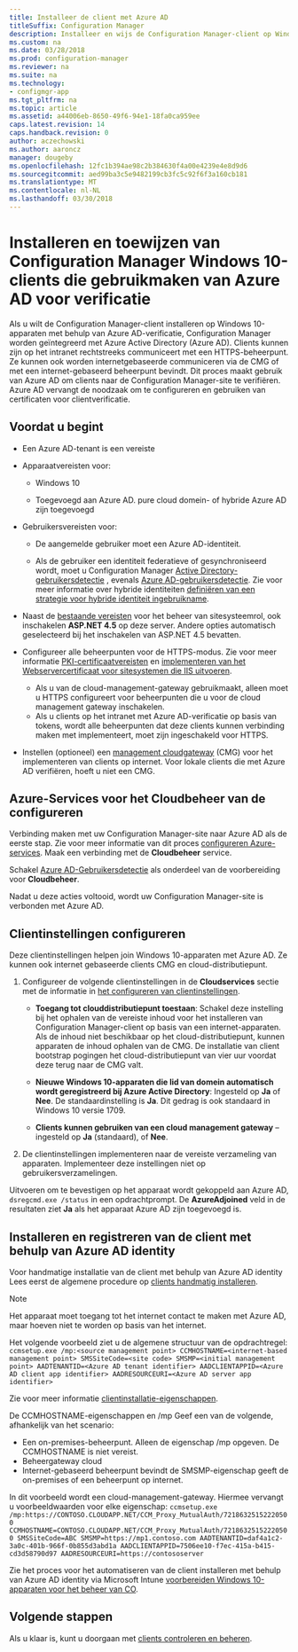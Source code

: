 ```yaml
---
title: Installeer de client met Azure AD
titleSuffix: Configuration Manager
description: Installeer en wijs de Configuration Manager-client op Windows 10-apparaten met Azure Active Directory voor verificatie toe
ms.custom: na
ms.date: 03/28/2018
ms.prod: configuration-manager
ms.reviewer: na
ms.suite: na
ms.technology:
- configmgr-app
ms.tgt_pltfrm: na
ms.topic: article
ms.assetid: a44006eb-8650-49f6-94e1-18fa0ca959ee
caps.latest.revision: 14
caps.handback.revision: 0
author: aczechowski
ms.author: aaroncz
manager: dougeby
ms.openlocfilehash: 12fc1b394ae98c2b384630f4a00e4239e4e8d9d6
ms.sourcegitcommit: aed99ba3c5e9482199cb3fc5c92f6f3a160cb181
ms.translationtype: MT
ms.contentlocale: nl-NL
ms.lasthandoff: 03/30/2018
---
```

# <a name="install-and-assign-configuration-manager-windows-10-clients-using-azure-ad-for-authentication"></a>Installeren en toewijzen van Configuration Manager Windows 10-clients die gebruikmaken van Azure AD voor verificatie

Als u wilt de Configuration Manager-client installeren op Windows 10-apparaten met behulp van Azure AD-verificatie, Configuration Manager worden geïntegreerd met Azure Active Directory (Azure AD). Clients kunnen zijn op het intranet rechtstreeks communiceert met een HTTPS-beheerpunt. Ze kunnen ook worden internetgebaseerde communiceren via de CMG of met een internet-gebaseerd beheerpunt bevindt. Dit proces maakt gebruik van Azure AD om clients naar de Configuration Manager-site te verifiëren. Azure AD vervangt de noodzaak om te configureren en gebruiken van certificaten voor clientverificatie.



## <a name="before-you-begin"></a>Voordat u begint

- Een Azure AD-tenant is een vereiste  

- Apparaatvereisten voor:  

    - Windows 10  

    - Toegevoegd aan Azure AD. pure cloud domein- of hybride Azure AD zijn toegevoegd  

- Gebruikersvereisten voor:  

    - De aangemelde gebruiker moet een Azure AD-identiteit.   

    - Als de gebruiker een identiteit federatieve of gesynchroniseerd wordt, moet u Configuration Manager [Active Directory-gebruikersdetectie](/sccm/core/servers/deploy/configure/about-discovery-methods#bkmk_aboutUser) , evenals [Azure AD-gebruikersdetectie](/sccm/core/servers/deploy/configure/about-discovery-methods#azureaddisc). Zie voor meer informatie over hybride identiteiten [definiëren van een strategie voor hybride identiteit ingebruikname](/azure/active-directory/active-directory-hybrid-identity-design-considerations-identity-adoption-strategy).<!--497750-->  

- Naast de [bestaande vereisten](/sccm/core/plan-design/configs/site-and-site-system-prerequisites#bkmk_2012MPpreq) voor het beheer van sitesysteemrol, ook inschakelen **ASP.NET 4.5** op deze server. Andere opties automatisch geselecteerd bij het inschakelen van ASP.NET 4.5 bevatten.  

- Configureer alle beheerpunten voor de HTTPS-modus. Zie voor meer informatie [PKI-certificaatvereisten](/sccm/core/plan-design/network/pki-certificate-requirements) en [implementeren van het Webservercertificaat voor sitesystemen die IIS uitvoeren](/sccm/core/plan-design/network/example-deployment-of-pki-certificates#BKMK_webserver2008_cm2012).  
    - Als u van de cloud-management-gateway gebruikmaakt, alleen moet u HTTPS configureert voor beheerpunten die u voor de cloud management gateway inschakelen.
    - Als u clients op het intranet met Azure AD-verificatie op basis van tokens, wordt alle beheerpunten dat deze clients kunnen verbinding maken met implementeert, moet zijn ingeschakeld voor HTTPS. 

- Instellen (optioneel) een [management cloudgateway](/sccm/core/clients/manage/cmg/plan-cloud-management-gateway) (CMG) voor het implementeren van clients op internet. Voor lokale clients die met Azure AD verifiëren, hoeft u niet een CMG.  


## <a name="configure-azure-services-for-cloud-management"></a>Azure-Services voor het Cloudbeheer van de configureren

Verbinding maken met uw Configuration Manager-site naar Azure AD als de eerste stap. Zie voor meer informatie van dit proces [configureren Azure-services](/sccm/core/servers/deploy/configure/azure-services-wizard). Maak een verbinding met de **Cloudbeheer** service.

Schakel [Azure AD-Gebruikersdetectie](/sccm/core/servers/deploy/configure/configure-discovery-methods#azureaadisc) als onderdeel van de voorbereiding voor **Cloudbeheer**. 

Nadat u deze acties voltooid, wordt uw Configuration Manager-site is verbonden met Azure AD. 



## <a name="configure-client-settings"></a>Clientinstellingen configureren

Deze clientinstellingen helpen join Windows 10-apparaten met Azure AD. Ze kunnen ook internet gebaseerde clients CMG en cloud-distributiepunt.

1.  Configureer de volgende clientinstellingen in de **Cloudservices** sectie met de informatie in [het configureren van clientinstellingen](/sccm/core/clients/deploy/configure-client-settings).  

    - **Toegang tot clouddistributiepunt toestaan**: Schakel deze instelling bij het ophalen van de vereiste inhoud voor het installeren van Configuration Manager-client op basis van een internet-apparaten. Als de inhoud niet beschikbaar op het cloud-distributiepunt, kunnen apparaten de inhoud ophalen van de CMG. De installatie van client bootstrap pogingen het cloud-distributiepunt van vier uur voordat deze terug naar de CMG valt.<!--495533-->  

    - **Nieuwe Windows 10-apparaten die lid van domein automatisch wordt geregistreerd bij Azure Active Directory**: Ingesteld op **Ja** of **Nee**. De standaardinstelling is **Ja**. Dit gedrag is ook standaard in Windows 10 versie 1709.

    - **Clients kunnen gebruiken van een cloud management gateway** – ingesteld op **Ja** (standaard), of **Nee**.  

2.  De clientinstellingen implementeren naar de vereiste verzameling van apparaten. Implementeer deze instellingen niet op gebruikersverzamelingen.

Uitvoeren om te bevestigen op het apparaat wordt gekoppeld aan Azure AD, `dsregcmd.exe /status` in een opdrachtprompt. De **AzureAdjoined** veld in de resultaten ziet **Ja** als het apparaat Azure AD zijn toegevoegd is.



## <a name="install-and-register-the-client-using-azure-ad-identity"></a>Installeren en registreren van de client met behulp van Azure AD identity

Voor handmatige installatie van de client met behulp van Azure AD identity Lees eerst de algemene procedure op [clients handmatig installeren](/sccm/core/clients/deploy/deploy-clients-to-windows-computers#BKMK_Manual). 

 > [!Note]  
 > Het apparaat moet toegang tot het internet contact te maken met Azure AD, maar hoeven niet te worden op basis van het internet. 

Het volgende voorbeeld ziet u de algemene structuur van de opdrachtregel: `ccmsetup.exe /mp:<source management point> CCMHOSTNAME=<internet-based management point> SMSSiteCode=<site code> SMSMP=<initial management point> AADTENANTID=<Azure AD tenant identifier> AADCLIENTAPPID=<Azure AD client app identifier> AADRESOURCEURI=<Azure AD server app identifier>`

Zie voor meer informatie [clientinstallatie-eigenschappen](/sccm/core/clients/deploy/about-client-installation-properties).

De CCMHOSTNAME-eigenschappen en /mp Geef een van de volgende, afhankelijk van het scenario:
- Een on-premises-beheerpunt. Alleen de eigenschap /mp opgeven. De CCMHOSTNAME is niet vereist.
- Beheergateway cloud
- Internet-gebaseerd beheerpunt bevindt de SMSMP-eigenschap geeft de on-premises of een beheerpunt op internet.

In dit voorbeeld wordt een cloud-management-gateway. Hiermee vervangt u voorbeeldwaarden voor elke eigenschap: `ccmsetup.exe /mp:https://CONTOSO.CLOUDAPP.NET/CCM_Proxy_MutualAuth/72186325152220500 CCMHOSTNAME=CONTOSO.CLOUDAPP.NET/CCM_Proxy_MutualAuth/72186325152220500 SMSSiteCode=ABC SMSMP=https://mp1.contoso.com AADTENANTID=daf4a1c2-3a0c-401b-966f-0b855d3abd1a AADCLIENTAPPID=7506ee10-f7ec-415a-b415-cd3d58790d97 AADRESOURCEURI=https://contososerver`

Zie het proces voor het automatiseren van de client installeren met behulp van Azure AD identity via Microsoft Intune [voorbereiden Windows 10-apparaten voor het beheer van CO](/sccm/core/clients/manage/co-management-prepare#command-line-to-install-configuration-manager-client).



## <a name="next-steps"></a>Volgende stappen

Als u klaar is, kunt u doorgaan met [clients controleren en beheren](/sccm/core/clients/manage/monitor-clients).
